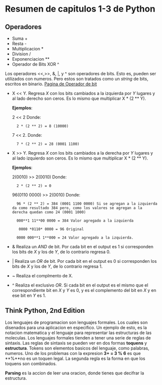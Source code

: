 # **Resumen de capitulos 1-3 de Python**
## Operadores
* Suma +
* Resta -
* Multiplicacion *
* Division /
* Exponenciacion **
* Operador de Bits XOR ^

Los operadores <<,>>, &, |, y ^ son operadores de bits. Esto es, pueden ser utilizados con numeros. Pero estos son tratados como un *string* de bits, escritos en binario. [Pagina de Operador de bit](https://wiki.python.org/moin/BitwiseOperators)

* X << Y. Regresa *X* con los bits cambiados a la izquierda por *Y* lugares y al lado derecho son ceros. Es lo mismo que multiplicar X * (2 ** Y).

     **Ejemplos**:

    2 << 2 Donde:

        2 * (2 ** 2) = 8 (10000)

    7 << 2. Donde:

        7 * (2 ** 2) = 28 (0001 1100)
* X >> Y. Regresa *X* con los bits cambiados a la derecha por *Y* lugares y al lado izquierdo son ceros. Es lo mismo que multiplicar X * (2 ** Y).

    **Ejemplos**:

    2(0010) >> 2(0010) Donde:

        2 * (2 ** 2) = 0

    96(0110 0000) >> 2(0010) Donde:

        96 * (2 ** 2) = 384 (0001 1100 0000) Si se agregan a la izquierda da como resultado 384 pero, como los valores se agregan a la derecha quedan como 24 (0001 1000)

        000**1 11**00 0000 = 384 Valor agregado a la izquierda

         0000 *0110* 0000 = 96 Original

        0000 000**1 1**000 = 24 Valor agregado a la izquierda.
* & Realiza un *AND* de bit. Por cada bit en el output es 1 si corresponden los bits de *X* y los de *Y*, de lo contrario regresa 0.
* | Realiza un *OR* de bit. Por cada bit en el output es 0 si corresponden los bits de *X* y los de *Y*, de lo contrario regresa 1.
* ~ Realiza el complmento de X.
* ^ Realiza el exclusivo *OR*. Si cada bit en el output es el mismo que el correspondiente bit en *X* y *Y* es 0, y es el complemento del bit en *X* y en ese bit en *Y* es 1.

## Think Python, 2nd Edition

Los lenguajes de programacion son lenguajes formales. Los cuales son disenados para una aplicacion en especifico. Un ejemplo de esto, es la notacion matematica y el lenguaje para representar las estructuras de las moleculas. 
Los lenguajes formales tienden a tener una serie de reglas de sintaxis. Las reglas de sintaxis se pueden ver en dos formas **toquens** y **estructura**. Tokens son elementos basicos del lenguaje, como palabras, numeros. Uno de los problemas con la expresion  **3+ = 3 % 6** es que **%**no es un toquen legal. La segunda regla es la forma en que los toquens son combinados.

**Parsing** es la accion de leer una oracion, donde tienes que decifrar la estructura.
